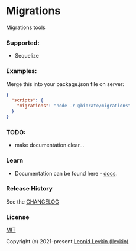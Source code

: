 # Migrations

Migrations tools

### Supported:
- Sequelize

### Examples:
Merge this into your package.json file on server:

```json
{
  "scripts": {
    "migrations": "node -r @biorate/migrations"
  }
}
```

### TODO:
- make documentation clear...

### Learn

- Documentation can be found here - [docs](https://biorate.github.io/core/modules/migrations.html).

### Release History

See the [CHANGELOG](https://github.com/biorate/core/blob/master/packages/%40biorate/migrations/CHANGELOG.md)

### License

[MIT](https://github.com/biorate/core/blob/master/packages/%40biorate/migrations/LICENSE)

Copyright (c) 2021-present [Leonid Levkin (llevkin)](mailto:llevkin@yandex.ru)
